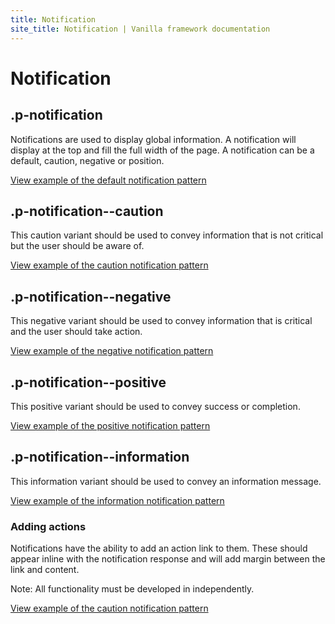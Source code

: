 ```yaml
---
title: Notification
site_title: Notification | Vanilla framework documentation
---
```


# Notification

## .p-notification

Notifications are used to display global information. A notification will display at the top and fill the full width of the page. A notification can be a default, caution, negative or position.

<a href="https://vanilla-framework.github.io/vanilla-framework/examples/patterns/notifications/notifications/"
    class="js-example">
    View example of the default notification pattern
</a>


## .p-notification--caution

This caution variant should be used to convey information that is not critical but the user should be aware of.

<a href="https://vanilla-framework.github.io/vanilla-framework/examples/patterns/notifications/caution/"
    class="js-example">
    View example of the caution notification pattern
</a>

## .p-notification--negative

This negative variant should be used to convey information that is critical and the user should take action.

<a href="https://vanilla-framework.github.io/vanilla-framework/examples/patterns/notifications/negative/"
    class="js-example">
    View example of the negative notification pattern
</a>

## .p-notification--positive

This positive variant should be used to convey success or completion.

<a href="https://vanilla-framework.github.io/vanilla-framework/examples/patterns/notifications/positive/"
    class="js-example">
    View example of the positive notification pattern
</a>

## .p-notification--information

This information variant should be used to convey an information message.

<a href="https://vanilla-framework.github.io/vanilla-framework/examples/patterns/notifications/information/"
    class="js-example">
    View example of the information notification pattern
</a>

### Adding actions

Notifications have the ability to add an action link to them. These should appear inline with the notification response and will add margin between the link and content.

Note: All functionality must be developed in independently.

<a href="https://vanilla-framework.github.io/vanilla-framework/examples/patterns/notifications/action/"
    class="js-example">
    View example of the caution notification pattern
</a>
